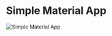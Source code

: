 # Simple Material App

![Simple Material App](https://user-images.githubusercontent.com/56961917/190867225-c075349c-494a-470a-9b8c-e952572ca876.png)